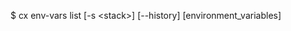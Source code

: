<!-- post: toolbelt-env-vars_usage -->


$ cx env-vars list [-s &lt;stack&gt;] [--history] [environment_variables] 

